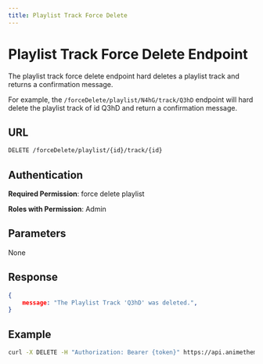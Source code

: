 ```yaml
---
title: Playlist Track Force Delete
---
```


# Playlist Track Force Delete Endpoint

The playlist track force delete endpoint hard deletes a playlist track and returns a confirmation message.

For example, the `/forceDelete/playlist/N4hG/track/Q3hD` endpoint will hard delete the playlist track of id Q3hD and return a confirmation message.

## URL

```sh
DELETE /forceDelete/playlist/{id}/track/{id}
```

## Authentication

**Required Permission**: force delete playlist

**Roles with Permission**: Admin

## Parameters

None

## Response

```json
{
    message: "The Playlist Track 'Q3hD' was deleted.",
}
```

## Example

```bash
curl -X DELETE -H "Authorization: Bearer {token}" https://api.animethemes.moe/forceDelete/playlist/N4hG/track/Q3hD
```